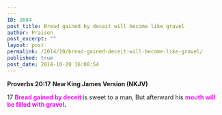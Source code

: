 ```yaml
---
---
ID: 2684
post_title: Bread gained by deceit will become like gravel
author: Praison
post_excerpt: ""
layout: post
permalink: /2014/10/bread-gained-deceit-will-become-like-gravel/
published: true
post_date: 2014-10-20 16:08:54
---
```

<strong>Proverbs 20:17</strong>
<strong> New King James Version (NKJV)</strong>

17 <strong><span style="color: #ff00ff;">Bread gained by deceit</span> </strong>is sweet to a man,
But afterward his <strong><span style="color: #ff00ff;">mouth will be filled with gravel</span>.</strong>